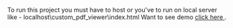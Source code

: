 To run this project you must have to host or you've to run on local server like - localhost\custom_pdf_viewer\index.html
Want to see demo <a href='https://connectwithfiroz.github.io/custom_pdf_viewer/index.html'> click here </a>.
